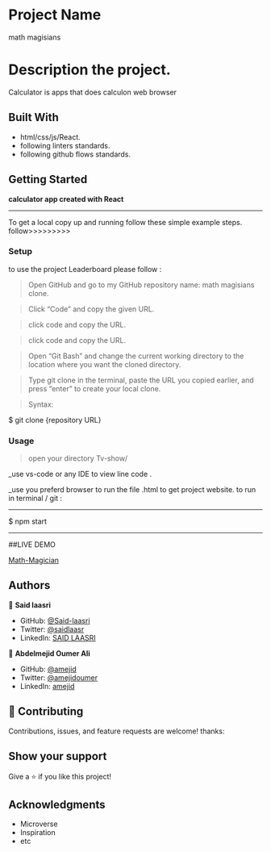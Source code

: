 # Project Name

math magisians

# Description the project.

Calculator is apps that does calculon web browser

## Built With

- html/css/js/React.
- following linters standards.
- following github flows standards.

## Getting Started

**calculator app created with React**

---

To get a local copy up and running follow these simple example steps.
follow>>>>>>>>>

### Setup

to use the project Leaderboard please follow :

> Open GitHub and go to my GitHub repository name: math magisians clone.

> Click “Code” and copy the given URL.

> click code and copy the URL.

> click code and copy the URL.

> Open “Git Bash” and change the current working directory to the location where you want the cloned directory.

> Type git clone in the terminal, paste the URL you copied earlier, and press “enter” to create your local clone.

> Syntax:

$ git clone {repository URL}

### Usage

> open your directory Tv-show/

\_use vs-code or any IDE to view line code .

\_use you preferd browser to run the file .html to get project website.
to run in terminal / git :

---

$ npm start

---

##LIVE DEMO

[Math-Magician](https://62f4ddf1408c40091ecbd8ef--gleeful-selkie-06c959.netlify.app/)

## Authors

👤 **Said laasri**

- GitHub: [@Said-laasri](https://github.com/Said-laasri)
- Twitter: [@saidlaasr](https://twitter.com/saidlaasr)
- LinkedIn: [SAID LAASRI](https://www.linkedin.com/in/said-laasri-8a4367172/)

👤 **Abdelmejid Oumer Ali**

- GitHub: [@amejid](https://github.com/amejid)
- Twitter: [@amejidoumer](https://twitter.com/amejidoumer)
- LinkedIn: [amejid](https://linkedin.com/in/amejid)

## 🤝 Contributing

Contributions, issues, and feature requests are welcome!
thanks:

## Show your support

Give a ⭐️ if you like this project!

## Acknowledgments

- Microverse
- Inspiration
- etc
